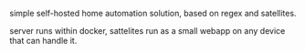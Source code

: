 simple self-hosted home automation solution, based on regex and satellites.

server runs within docker, sattelites run as a small webapp on any device that can handle it.
